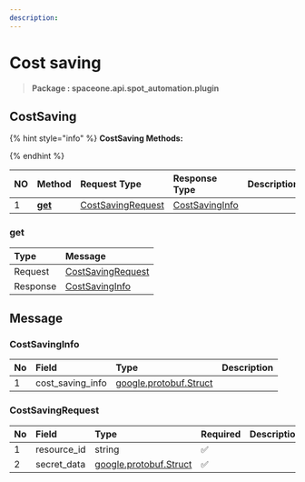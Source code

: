 ```yaml
---
description:  
---
```

# Cost saving

>  **Package : spaceone.api.spot_automation.plugin**

## CostSaving

{% hint style="info" %}
**CostSaving Methods:**

{%  endhint %}


| NO |  Method | Request Type | Response Type | Description |
| :--- | :--- | :--- | :--- | :--- |
| 1 | [**get**](cost-saving.md#get)|   [CostSavingRequest](cost-saving.md#costsavingrequest) |   [CostSavingInfo](cost-saving.md#costsavinginfo) |  | 
 

 
### get


| Type | Message |
| :--- | :--- |
| Request | [CostSavingRequest](cost-saving.md#costsavingrequest) |
| Response |  [CostSavingInfo](cost-saving.md#costsavinginfo)  |


## 

## Message

### CostSavingInfo
| No | Field | Type |  Description |
| :--- | :--- | :--- | :--- |
| 1 | cost_saving_info |[google.protobuf.Struct](https://github.com/protocolbuffers/protobuf/blob/master/src/google/protobuf/struct.proto) | |

### CostSavingRequest
| No | Field | Type | Required | Description |
| :--- | :--- | :--- | :--- | :--- |
| 1 | resource_id |string|✅| |
| 2 | secret_data |[google.protobuf.Struct](https://github.com/protocolbuffers/protobuf/blob/master/src/google/protobuf/struct.proto)|✅| |
